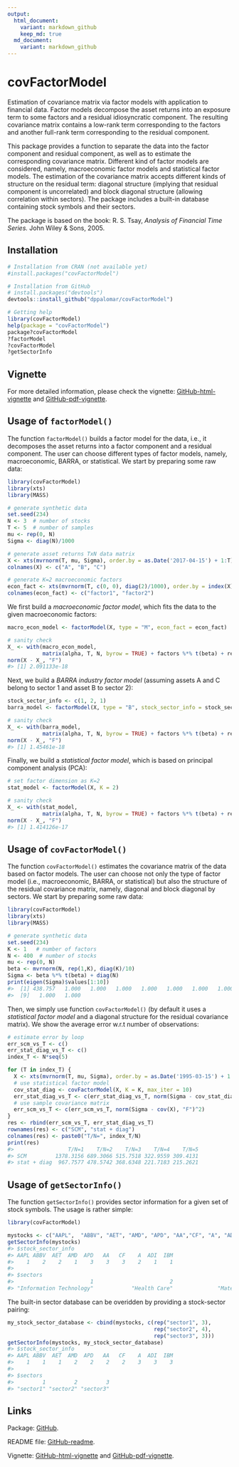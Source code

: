 ```yaml
---
output:
  html_document:
    variant: markdown_github
    keep_md: true
  md_document:
    variant: markdown_github
---
```


<!-- README.md is generated from README.Rmd. Please edit that file -->



# covFactorModel
Estimation of covariance matrix via factor models with application
    to financial data. Factor models decompose the asset returns into an 
    exposure term to some factors and a residual idiosyncratic component. The 
    resulting covariance matrix contains a low-rank term corresponding to the 
    factors and another full-rank term corresponding to the residual component. 
    
This package provides a function to separate the data into the factor 
    component and residual component, as well as to estimate the corresponding 
    covariance matrix. Different kind of factor models are considered, namely, 
    macroeconomic factor models and statistical factor models. The estimation
    of the covariance matrix accepts different kinds of structure on the 
    residual term: diagonal structure (implying that residual component is 
    uncorrelated) and block diagonal structure (allowing correlation within 
    sectors). The package includes a built-in database containing stock symbols
    and their sectors.
    
The package is based on the book:
    R. S. Tsay, _Analysis of Financial Time Series._ John Wiley & Sons, 2005.


## Installation

```r
# Installation from CRAN (not available yet)
#install.packages("covFactorModel")

# Installation from GitHub
# install.packages("devtools")
devtools::install_github("dppalomar/covFactorModel")

# Getting help
library(covFactorModel)
help(package = "covFactorModel")
package?covFactorModel
?factorModel
?covFactorModel
?getSectorInfo
```


## Vignette
For more detailed information, please check the vignette: [GitHub-html-vignette](https://rawgit.com/dppalomar/covFactorModel/master/vignettes/covFactorModel-vignette.html) and [GitHub-pdf-vignette](https://rawgit.com/dppalomar/covFactorModel/master/vignettes/covFactorModel-vignette.pdf).


## Usage of `factorModel()`
The function `factorModel()` builds a factor model for the data, i.e., it decomposes the asset returns into a factor component and a residual component. The user can choose different types of factor models, namely, macroeconomic, BARRA, or statistical. We start by preparing some raw data:

```r
library(covFactorModel)
library(xts)
library(MASS)

# generate synthetic data
set.seed(234)
N <- 3  # number of stocks
T <- 5  # number of samples
mu <- rep(0, N)
Sigma <- diag(N)/1000

# generate asset returns TxN data matrix
X <- xts(mvrnorm(T, mu, Sigma), order.by = as.Date('2017-04-15') + 1:T) 
colnames(X) <- c("A", "B", "C")

# generate K=2 macroeconomic factors
econ_fact <- xts(mvrnorm(T, c(0, 0), diag(2)/1000), order.by = index(X))
colnames(econ_fact) <- c("factor1", "factor2")
```

We first build a _macroeconomic factor model_, which fits the data to the given macroeconomic factors:

```r
macro_econ_model <- factorModel(X, type = "M", econ_fact = econ_fact)

# sanity check
X_ <- with(macro_econ_model, 
           matrix(alpha, T, N, byrow = TRUE) + factors %*% t(beta) + residual)
norm(X - X_, "F")
#> [1] 2.091133e-18
```

Next, we build a _BARRA industry factor model_ (assuming assets A and C belong to sector 1 and asset B to sector 2):

```r
stock_sector_info <- c(1, 2, 1)
barra_model <- factorModel(X, type = "B", stock_sector_info = stock_sector_info)

# sanity check
X_ <- with(barra_model, 
           matrix(alpha, T, N, byrow = TRUE) + factors %*% t(beta) + residual)
norm(X - X_, "F")
#> [1] 1.45461e-18
```

Finally, we build a _statistical factor model_, which is based on principal component analysis (PCA):

```r
# set factor dimension as K=2
stat_model <- factorModel(X, K = 2)

# sanity check
X_ <- with(stat_model, 
           matrix(alpha, T, N, byrow = TRUE) + factors %*% t(beta) + residual)
norm(X - X_, "F")
#> [1] 1.414126e-17
```

## Usage of `covFactorModel()`
The function `covFactorModel()` estimates the covariance matrix of the data based on factor models. The user can choose not only the type of factor model (i.e., macroeconomic, BARRA, or statistical) but also the structure of the residual covariance matrix, namely, diagonal and block diagonal by sectors.
We start by preparing some raw data:

```r
library(covFactorModel)
library(xts)
library(MASS)

# generate synthetic data
set.seed(234)
K <- 1   # number of factors
N <- 400  # number of stocks
mu <- rep(0, N)
beta <- mvrnorm(N, rep(1,K), diag(K)/10)
Sigma <- beta %*% t(beta) + diag(N)
print(eigen(Sigma)$values[1:10])
#>  [1] 438.757   1.000   1.000   1.000   1.000   1.000   1.000   1.000
#>  [9]   1.000   1.000
```

Then, we simply use function `covFactorModel()` (by default it uses a _statistical factor model_ and a diagonal structure for the residual covariance matrix). We show the average error w.r.t number of observations:

```r
# estimate error by loop
err_scm_vs_T <- c()
err_stat_diag_vs_T <- c()
index_T <- N*seq(5)

for (T in index_T) {
  X <- xts(mvrnorm(T, mu, Sigma), order.by = as.Date('1995-03-15') + 1:T)
  # use statistical factor model
  cov_stat_diag <- covFactorModel(X, K = K, max_iter = 10)
  err_stat_diag_vs_T <- c(err_stat_diag_vs_T, norm(Sigma - cov_stat_diag, "F")^2)
  # use sample covariance matrix
  err_scm_vs_T <- c(err_scm_vs_T, norm(Sigma - cov(X), "F")^2)
}
res <- rbind(err_scm_vs_T, err_stat_diag_vs_T)
rownames(res) <- c("SCM", "stat + diag")
colnames(res) <- paste0("T/N=", index_T/N)
print(res)
#>                 T/N=1    T/N=2    T/N=3    T/N=4    T/N=5
#> SCM         1378.3156 689.3066 515.7518 322.9559 309.4131
#> stat + diag  967.7577 478.5742 368.6348 221.7183 215.2621
```


## Usage of `getSectorInfo()`
The function `getSectorInfo()` provides sector information for a given set of stock symbols. The usage is rather simple:

```r
library(covFactorModel)

mystocks <- c("AAPL",  "ABBV", "AET", "AMD", "APD", "AA","CF", "A", "ADI", "IBM")
getSectorInfo(mystocks)
#> $stock_sector_info
#> AAPL ABBV  AET  AMD  APD   AA   CF    A  ADI  IBM 
#>    1    2    2    1    3    3    3    2    1    1 
#> 
#> $sectors
#>                        1                        2                        3 
#> "Information Technology"            "Health Care"              "Materials"
```

The built-in sector database can be overidden by providing a stock-sector pairing:

```r
my_stock_sector_database <- cbind(mystocks, c(rep("sector1", 3),
                                              rep("sector2", 4),
                                              rep("sector3", 3)))
getSectorInfo(mystocks, my_stock_sector_database)
#> $stock_sector_info
#> AAPL ABBV  AET  AMD  APD   AA   CF    A  ADI  IBM 
#>    1    1    1    2    2    2    2    3    3    3 
#> 
#> $sectors
#>         1         2         3 
#> "sector1" "sector2" "sector3"
```


## Links
Package: [GitHub](https://github.com/dppalomar/covFactorModel).

README file: [GitHub-readme](https://rawgit.com/dppalomar/covFactorModel/master/README.html).

Vignette: [GitHub-html-vignette](https://rawgit.com/dppalomar/covFactorModel/master/vignettes/covFactorModel-vignette.html) and [GitHub-pdf-vignette](https://rawgit.com/dppalomar/covFactorModel/master/vignettes/covFactorModel-vignette.pdf).
